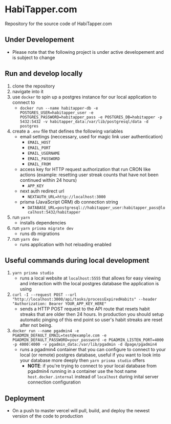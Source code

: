 # HabiTapper.com
Repository for the source code of HabiTapper.com

## Under Developement
- Please note that the following project is under active developement and is subject to change

## Run and develop locally
1. clone the repository
2. navigate into it 
3. use `docker` to spin up a postgres instance for our local application to connect to
    - `docker run --name habitapper-db -e POSTGRES_USER=habitapper_user -e POSTGRES_PASSWORD=habitapper_pass -e POSTGRES_DB=habitapper -p 5432:5432 -v habitapper_data:/var/lib/postgresql/data -d postgres`
3. create a `.env` file that defines the following variables
    - email settings (neccessary, used for magic link user authentication)
        - `EMAIL_HOST`
        - `EMAIL_PORT`
        - `EMAIL_USERNAME`
        - `EMAIL_PASSWORD`
        - `EMAIL_FROM`
    - access key for HTTP request authorization that run CRON like actions (example: resetting user streak counts that have not been continued within 24 hours)
        - `APP_KEY`
    - next auth redirect url
        - `NEXTAUTH_URL=http://localhost:3000`
    - prisma (JavaScript ORM) db connection string
        - `DATABASE_URL=postgresql://habitapper_user:habitapper_pass@localhost:5432/habitapper`
5. run `yarn`
    - installs dependencies
5. run `yarn prisma migrate dev`
    - runs db migrations
6. run `yarn dev`
    - runs application with hot reloading enabled

## Useful commands during local development
1. `yarn prisma studio`
    - runs a local website at `localhost:5555` that allows for easy viewing and interaction with the local postgres database the application is using
2. `curl -I --request POST --url "http://localhost:3000/api/tasks/processExpiredHabits" --header "Authorization: Bearer YOUR_APP_KEY_HERE"`
    - sends a HTTP POST request to the API route that resets habit streaks that are older then 24 hours. In production you should setup automatic pinging of this end point so user's habit streaks are reset after not being.
3. `docker run --name pgadmin4 -e PGADMIN_DEFAULT_EMAIL=test@example.com -e PGADMIN_DEFAULT_PASSWORD=your_password -e PGADMIN_LISTEN_PORT=4000 -p 4000:4000 -v pgadmin_data:/var/lib/pgadmin -d dpage/pgadmin4`
    - runs a pgadmin4 container that you can configure to connect to your local (or remote) postgres database, useful if you want to look into your database more deeply then `yarn prisma studio` offers
        - **NOTE**: if you're trying to connect to your local database from pgadmin4 running in a container use the host name `host.docker.internal` instead of `localhost` during inital server connection configuration

## Deployment
- On a push to master vercel will pull, build, and deploy the newest version of the code to production
